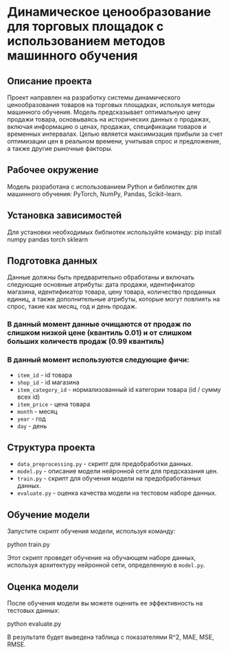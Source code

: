 # Динамическое ценообразование для торговых площадок с использованием методов машинного обучения

## Описание проекта

Проект направлен на разработку системы динамического ценообразования товаров на торговых площадках, используя методы машинного обучения. Модель предсказывает оптимальную цену продажи товара, основываясь на исторических данных о продажах, включая информацию о ценах, продажах, спецификации товаров и временных интервалах. Целью является максимизация прибыли за счет оптимизации цен в реальном времени, учитывая спрос и предложение, а также другие рыночные факторы.

## Рабочее окружение

Модель разработана с использованием Python и библиотек для машинного обучения: PyTorch, NumPy, Pandas, Scikit-learn.

## Установка зависимостей

Для установки необходимых библиотек используйте команду:
pip install numpy pandas torch sklearn

## Подготовка данных

Данные должны быть предварительно обработаны и включать следующие основные атрибуты: дата продажи, идентификатор магазина, идентификатор товара, цену товара, количество проданных единиц, а также дополнительные атрибуты, которые могут повлиять на спрос, такие как месяц, год и день продаж.
### В данный момент данные очищаются от продаж по слишком низкой цене (квантиль 0.01) и от слишком больших количеств продаж (0.99 квантиль)
### В данный момент используются следующие фичи:
- `item_id` - id товара
- `shop_id` - id магазина
- `item_category_id` - нормализованный id категории товара (id / сумму всех id)
- `item_price` - цена товара
- `month` - месяц
- `year` - год
- `day` - день

## Структура проекта

- `data_preprocessing.py` - скрипт для предобработки данных.
- `model.py` - описание модели нейронной сети для предсказания цен.
- `train.py` - скрипт для обучения модели на предобработанных данных.
- `evaluate.py` - оценка качества модели на тестовом наборе данных.

## Обучение модели

Запустите скрипт обучения модели, используя команду:

python train.py

Этот скрипт проведет обучение на обучающем наборе данных, используя архитектуру нейронной сети, определенную в `model.py`.

## Оценка модели

После обучения модели вы можете оценить ее эффективность на тестовых данных:

python evaluate.py


В результате будет выведена таблица с показателями R^2, MAE, MSE, RMSE.

